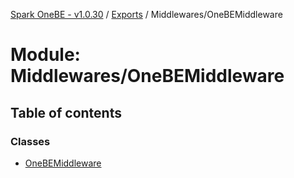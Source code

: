 [Spark OneBE - v1.0.30](../README.md) / [Exports](../modules.md) / Middlewares/OneBEMiddleware

# Module: Middlewares/OneBEMiddleware

## Table of contents

### Classes

- [OneBEMiddleware](../classes/Middlewares_OneBEMiddleware.OneBEMiddleware.md)
